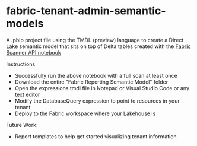 # fabric-tenant-admin-semantic-models

A .pbip project file using the TMDL (preview) language to create a Direct Lake semantic model that sits on top of Delta tables created with the [Fabric Scanner API notebook](https://github.com/klinejordan/fabric-tenant-admin-notebooks/blob/main/Fabric%20Scanner%20API.ipynb)

Instructions
- Successfully run the above notebook with a full scan at least once
- Download the entire "Fabric Reporting Semantic Model" folder
- Open the expressions.tmdl file in Notepad or Visual Studio Code or any text editor
- Modify the DatabaseQuery expression to point to resources in your tenant
- Deploy to the Fabric workspace where your Lakehouse is

Future Work:
- Report templates to help get started visualizing tenant information
